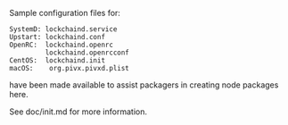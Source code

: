 Sample configuration files for:

```
SystemD: lockchaind.service
Upstart: lockchaind.conf
OpenRC:  lockchaind.openrc
         lockchaind.openrcconf
CentOS:  lockchaind.init
macOS:    org.pivx.pivxd.plist
```

have been made available to assist packagers in creating node packages here.

See doc/init.md for more information.
